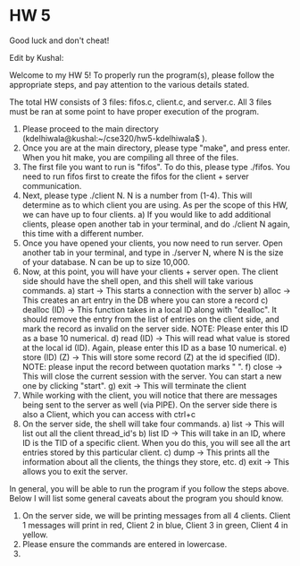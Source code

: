 # HW 5
Good luck and don't cheat!

Edit by Kushal: 

Welcome to my HW 5! To properly run the program(s), please follow the appropriate steps, and pay attention to the various details stated. 

The total HW consists of 3 files: fifos.c, client.c, and server.c. All 3 files must be ran at some point to have proper execution of the program. 

1) Please proceed to the main directory (kdelhiwala@kushal:~/cse320/hw5-kdelhiwala$ ).
2) Once you are at the main directory, please type "make", and press enter. When you hit make, you are compiling all three of the files. 
3) The first file you want to run is "fifos". To do this, please type ./fifos. You need to run fifos first to create the fifos for the client + server communication. 
4) Next, please type ./client N. N is a number from (1-4). This will determine as to which client you are using. As per the scope of this HW, we can have up to four clients. 
	a) If you would like to add additional clients, please open another tab in your terminal, and do ./client N again, this time with a different number.
5) Once you have opened your clients, you now need to run server. Open another tab in your terminal, and type in ./server N, where N is the size of your database. N can be up to size 10,000. 
6) Now, at this point, you will have your clients + server open. The client side should have the shell open, and this shell will take various commands.
	a) start -> This starts a connection with the server 
	b) alloc -> This creates an art entry in the DB where you can store a record
	c) dealloc (ID) -> This function takes in a local ID along with "dealloc". It should remove the entry from the list of entries on the client side, and mark the record as invalid on the server
			   side. NOTE: Please enter this ID as a base 10 numerical.
	d) read (ID) -> This will read what value is stored at the local id (ID). Again, please enter this ID as a base 10 numerical. 
	e) store (ID) (Z) -> This will store some record (Z) at the id specified (ID). NOTE: please input the record between quotation marks " ".
	f) close -> This will close the current session with the server. You can start a new one by clicking "start". 
	g) exit -> This will terminate the client
7) While working with the client, you will notice that there are messages being sent to the server as well (via PIPE). On the server side there is also a Client, which you can access with ctrl+c
8) On the server side, the shell will take four commands.
	a) list -> This will list out all the client thread_id's
	b) list ID -> This will take in an ID, where ID is the TID of a specific client. When you do this, you will see all the art entries stored by this particular client. 
	c) dump -> This prints all the information about all the clients, the things they store, etc. 
	d) exit -> This allows you to exit the server. 

In general, you will be able to run the program if you follow the steps above. Below I will list some general caveats about the program you should know.


1) On the server side, we will be printing messages from all 4 clients. Client 1 messages will print in red, Client 2 in blue, Client 3 in green, Client 4 in yellow.
2) Please ensure the commands are entered in lowercase. 
3)   
